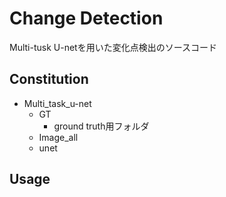 # Change Detection
Multi-tusk U-netを用いた変化点検出のソースコード

## Constitution
- Multi_task_u-net
  - GT
    - ground truth用フォルダ
  - Image_all
  - unet



## Usage
